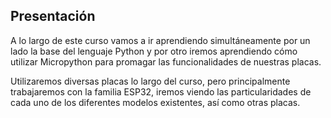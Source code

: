 ## Presentación

A lo largo de este curso vamos a ir aprendiendo simultáneamente por un lado la base del lenguaje Python y por otro iremos aprendiendo cómo utilizar Micropython para promagar las funcionalidades de nuestras placas.

Utilizaremos diversas placas lo largo del curso, pero principalmente trabajaremos con la familia ESP32, iremos viendo las particularidades de cada uno de los diferentes modelos existentes, así como otras placas.

